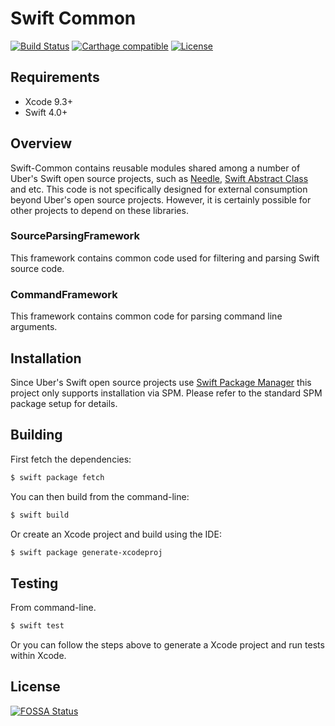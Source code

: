 # Swift Common

[![Build Status](https://travis-ci.com/uber/swift-common.svg?branch=master)](https://travis-ci.com/uber/swift-common?branch=master)
[![Carthage compatible](https://img.shields.io/badge/Carthage-compatible-4BC51D.svg?style=flat)](https://github.com/Carthage/Carthage)
[![License](https://img.shields.io/badge/License-Apache%202.0-blue.svg)](https://opensource.org/licenses/Apache-2.0)

## Requirements

- Xcode 9.3+
- Swift 4.0+

## Overview

Swift-Common contains reusable modules shared among a number of Uber's Swift open source projects, such as [Needle](https://github.com/uber/needle), [Swift Abstract Class](https://github.com/uber/swift-abstract-class) and etc. This code is not specifically designed for external consumption beyond Uber's open source projects. However, it is certainly possible for other projects to depend on these libraries.

### SourceParsingFramework

This framework contains common code used for filtering and parsing Swift source code.

### CommandFramework

This framework contains common code for parsing command line arguments.

## Installation

Since Uber's Swift open source projects use [Swift Package Manager](https://github.com/apple/swift-package-manager) this project only supports installation via SPM. Please refer to the standard SPM package setup for details.

## Building

First fetch the dependencies:

```bash
$ swift package fetch
```

You can then build from the command-line:

```bash
$ swift build
```

Or create an Xcode project and build using the IDE:

```bash
$ swift package generate-xcodeproj
```

## Testing

From command-line.

```bash
$ swift test
```

Or you can follow the steps above to generate a Xcode project and run tests within Xcode.

## License
[![FOSSA Status](https://app.fossa.io/api/projects/git%2Bgithub.com%2Fuber%2Fswift-concurrency.svg?type=large)](https://app.fossa.io/projects/git%2Bgithub.com%2Fuber%2Fswift-concurrency?ref=badge_large)
